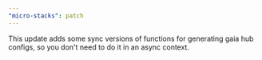 ```yaml
---
"micro-stacks": patch
---
```


This update adds some sync versions of functions for generating gaia hub configs, so you don't need to do it in an async context.
